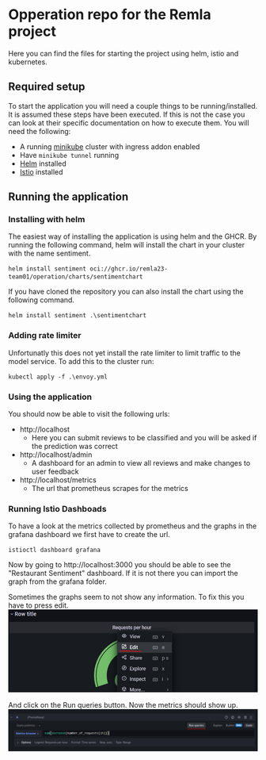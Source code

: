 # Opperation repo for the Remla project
Here you can find the files for starting the project using helm, istio and kubernetes.

## Required setup

To start the application you will need a couple things to be running/installed. It is assumed these steps have been executed. If this is not the case you can look at their specific documentation on how to execute them.
You will need the following:
- A running [minikube](https://minikube.sigs.k8s.io/docs/start/) cluster with ingress addon enabled
- Have `minikube tunnel` running
- [Helm](https://helm.sh/docs/intro/install/) installed
- [Istio](https://istio.io/latest/docs/setup/install/) installed


## Running the application

### Installing with helm
The easiest way of installing the application is using helm and the GHCR. By running the following command, helm will install the chart in your cluster with the name sentiment.
```
helm install sentiment oci://ghcr.io/remla23-team01/operation/charts/sentimentchart
```

If you have cloned the repository you can also install the chart using the following command.
```
helm install sentiment .\sentimentchart
```


### Adding rate limiter
Unfortunatly this does not yet install the rate limiter to limit traffic to the model service. To add this to the cluster run:
```
kubectl apply -f .\envoy.yml
```

### Using the application
You should now be able to visit the following urls:
- http://localhost
  - Here you can submit reviews to be classified and you will be asked if the prediction was correct
- http://localhost/admin
  - A dashboard for an admin to view all reviews and make changes to user feedback
- http://localhost/metrics
  - The url that prometheus scrapes for the metrics


### Running Istio Dashboads
To have a look at the metrics collected by prometheus and the graphs in the grafana dashboard we first have to create the url.
```
istioctl dashboard grafana
```
Now by going to http://localhost:3000 you should be able to see the "Restaurant Sentiment" dashboard. If it is not there you can import the graph from the grafana folder.

Sometimes the graphs seem to not show any information. To fix this you have to press edit.
![Grafana dashboard bug fix](images/dashboard-bug-fix-1.png)

And click on the Run queries button. Now the metrics should show up.
![Grafana dashboard bug fix](images/dashboard-bug-fix-2.png)
